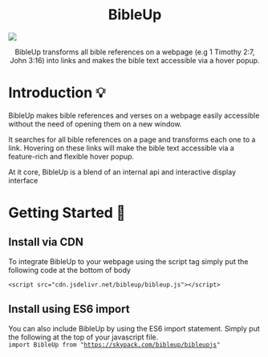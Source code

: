<h1 align="center">BibleUp</h1>
<img src="https://raw.githubusercontent.com/Bibleup/bibleup.js/main/docs/asset/illustration.gif?token=AQFTW233UWSMOMUKD3RW6JDAQLW76" />
<p align="center">
BibleUp transforms all bible references on a webpage (e.g 1 Timothy 2:7, John 3:16) into links and makes the bible text accessible via a hover popup.<br>
</p>

	
# Introduction 💡
BibleUp makes bible references and verses on a webpage easily accessible without the need of opening them on a new window.

It searches for all bible references on a page and transforms each one to a link. Hovering on these links will make the bible text accessible via a feature-rich and flexible hover popup.

At it core, BibleUp is a blend of an internal api and interactive display interface

# Getting Started 🚀
## Install via CDN
To integrate BibleUp to your webpage using the script tag simply put the following code at the bottom of body
```
<script src="cdn.jsdelivr.net/bibleup/bibleup.js"></script>
```
## Install using ES6 import
You can also include BibleUp by using the ES6 import statement. Simply put the following at the top of your javascript file.
<code>
import BibleUp from "https://skypack.com/bibleup/bibleupjs"
</code>


